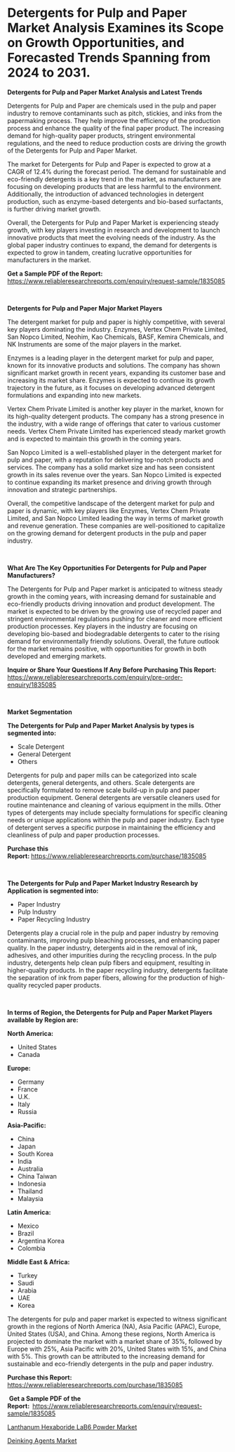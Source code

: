 <p><h1>Detergents for Pulp and Paper Market Analysis Examines its Scope on Growth Opportunities, and Forecasted Trends Spanning from 2024 to 2031.</h1></p><p><strong>Detergents for Pulp and Paper Market Analysis and Latest Trends</strong></p>
<p><p>Detergents for Pulp and Paper are chemicals used in the pulp and paper industry to remove contaminants such as pitch, stickies, and inks from the papermaking process. They help improve the efficiency of the production process and enhance the quality of the final paper product. The increasing demand for high-quality paper products, stringent environmental regulations, and the need to reduce production costs are driving the growth of the Detergents for Pulp and Paper Market.</p><p>The market for Detergents for Pulp and Paper is expected to grow at a CAGR of 12.4% during the forecast period. The demand for sustainable and eco-friendly detergents is a key trend in the market, as manufacturers are focusing on developing products that are less harmful to the environment. Additionally, the introduction of advanced technologies in detergent production, such as enzyme-based detergents and bio-based surfactants, is further driving market growth.</p><p>Overall, the Detergents for Pulp and Paper Market is experiencing steady growth, with key players investing in research and development to launch innovative products that meet the evolving needs of the industry. As the global paper industry continues to expand, the demand for detergents is expected to grow in tandem, creating lucrative opportunities for manufacturers in the market.</p></p>
<p><strong>Get a Sample PDF of the Report:&nbsp;</strong> <a href="https://www.reliableresearchreports.com/enquiry/request-sample/1835085">https://www.reliableresearchreports.com/enquiry/request-sample/1835085</a></p>
<p>&nbsp;</p>
<p><strong>Detergents for Pulp and Paper Major Market Players</strong></p>
<p><p>The detergent market for pulp and paper is highly competitive, with several key players dominating the industry. Enzymes, Vertex Chem Private Limited, San Nopco Limited, Neohim, Kao Chemicals, BASF, Kemira Chemicals, and NK Instruments are some of the major players in the market.</p><p>Enzymes is a leading player in the detergent market for pulp and paper, known for its innovative products and solutions. The company has shown significant market growth in recent years, expanding its customer base and increasing its market share. Enzymes is expected to continue its growth trajectory in the future, as it focuses on developing advanced detergent formulations and expanding into new markets.</p><p>Vertex Chem Private Limited is another key player in the market, known for its high-quality detergent products. The company has a strong presence in the industry, with a wide range of offerings that cater to various customer needs. Vertex Chem Private Limited has experienced steady market growth and is expected to maintain this growth in the coming years.</p><p>San Nopco Limited is a well-established player in the detergent market for pulp and paper, with a reputation for delivering top-notch products and services. The company has a solid market size and has seen consistent growth in its sales revenue over the years. San Nopco Limited is expected to continue expanding its market presence and driving growth through innovation and strategic partnerships.</p><p>Overall, the competitive landscape of the detergent market for pulp and paper is dynamic, with key players like Enzymes, Vertex Chem Private Limited, and San Nopco Limited leading the way in terms of market growth and revenue generation. These companies are well-positioned to capitalize on the growing demand for detergent products in the pulp and paper industry.</p></p>
<p>&nbsp;</p>
<p><strong>What Are The Key Opportunities For Detergents for Pulp and Paper Manufacturers?</strong></p>
<p><p>The Detergents for Pulp and Paper market is anticipated to witness steady growth in the coming years, with increasing demand for sustainable and eco-friendly products driving innovation and product development. The market is expected to be driven by the growing use of recycled paper and stringent environmental regulations pushing for cleaner and more efficient production processes. Key players in the industry are focusing on developing bio-based and biodegradable detergents to cater to the rising demand for environmentally friendly solutions. Overall, the future outlook for the market remains positive, with opportunities for growth in both developed and emerging markets.</p></p>
<p><strong>Inquire or Share Your Questions If Any Before Purchasing This Report:</strong> <a href="https://www.reliableresearchreports.com/enquiry/pre-order-enquiry/1835085">https://www.reliableresearchreports.com/enquiry/pre-order-enquiry/1835085</a></p>
<p>&nbsp;</p>
<p><strong>Market Segmentation</strong></p>
<p><strong>The Detergents for Pulp and Paper Market Analysis by types is segmented into:</strong></p>
<p><ul><li>Scale Detergent</li><li>General Detergent</li><li>Others</li></ul></p>
<p><p>Detergents for pulp and paper mills can be categorized into scale detergents, general detergents, and others. Scale detergents are specifically formulated to remove scale build-up in pulp and paper production equipment. General detergents are versatile cleaners used for routine maintenance and cleaning of various equipment in the mills. Other types of detergents may include specialty formulations for specific cleaning needs or unique applications within the pulp and paper industry. Each type of detergent serves a specific purpose in maintaining the efficiency and cleanliness of pulp and paper production processes.</p></p>
<p><strong>Purchase this Report:&nbsp;</strong><a href="https://www.reliableresearchreports.com/purchase/1835085">https://www.reliableresearchreports.com/purchase/1835085</a></p>
<p>&nbsp;</p>
<p><strong>The Detergents for Pulp and Paper Market Industry Research by Application is segmented into:</strong></p>
<p><ul><li>Paper Industry</li><li>Pulp Industry</li><li>Paper Recycling Industry</li></ul></p>
<p><p>Detergents play a crucial role in the pulp and paper industry by removing contaminants, improving pulp bleaching processes, and enhancing paper quality. In the paper industry, detergents aid in the removal of ink, adhesives, and other impurities during the recycling process. In the pulp industry, detergents help clean pulp fibers and equipment, resulting in higher-quality products. In the paper recycling industry, detergents facilitate the separation of ink from paper fibers, allowing for the production of high-quality recycled paper products.</p></p>
<p>&nbsp;</p>
<p><strong>In terms of Region, the Detergents for Pulp and Paper Market Players available by Region are:</strong></p>
<p>
    <p> <strong> North America: </strong>
        <ul>
            <li>United States</li>
            <li>Canada</li>
        </ul>
        </p> 
    <p> <strong> Europe: </strong>
        <ul>
            <li>Germany</li>
            <li>France</li>
            <li>U.K.</li>
            <li>Italy</li>
            <li>Russia</li>
        </ul>
        </p> 
    <p> <strong> Asia-Pacific: </strong>
        <ul>
            <li>China</li>
            <li>Japan</li>
            <li>South Korea</li>
            <li>India</li>
            <li>Australia</li>
            <li>China Taiwan</li>
            <li>Indonesia</li>
            <li>Thailand</li>
            <li>Malaysia</li>
        </ul>
        </p> 
    <p> <strong> Latin America: </strong>
        <ul>
            <li>Mexico</li>
            <li>Brazil</li>
            <li>Argentina Korea</li>
            <li>Colombia</li>
        </ul>
        </p> 
    <p> <strong> Middle East & Africa: </strong>
        <ul>
            <li>Turkey</li>
            <li>Saudi</li>
            <li>Arabia</li>
            <li>UAE</li>
            <li>Korea</li>
        </ul>
    </p>
    </p>
<p><p>The detergents for pulp and paper market is expected to witness significant growth in the regions of North America (NA), Asia Pacific (APAC), Europe, United States (USA), and China. Among these regions, North America is projected to dominate the market with a market share of 35%, followed by Europe with 25%, Asia Pacific with 20%, United States with 15%, and China with 5%. This growth can be attributed to the increasing demand for sustainable and eco-friendly detergents in the pulp and paper industry.</p></p>
<p><strong>Purchase this Report: </strong><a href="https://www.reliableresearchreports.com/purchase/1835085">https://www.reliableresearchreports.com/purchase/1835085</a></p>
<p>&nbsp;<strong>Get a Sample PDF of the Report:&nbsp;&nbsp;</strong><a href="https://www.reliableresearchreports.com/enquiry/request-sample/1835085">https://www.reliableresearchreports.com/enquiry/request-sample/1835085</a></p>
<p><strong></strong></p>
<p><p><a href="https://github.com/jaidynmorantestelletmjzya/Market-Research-Report-List-1/blob/main/lanthanum-hexaboride-lab6-powder-market.md">Lanthanum Hexaboride LaB6 Powder Market</a></p><p><a href="https://github.com/ruddyyedelwadw/Market-Research-Report-List-1/blob/main/deinking-agents-market.md">Deinking Agents Market</a></p></p>